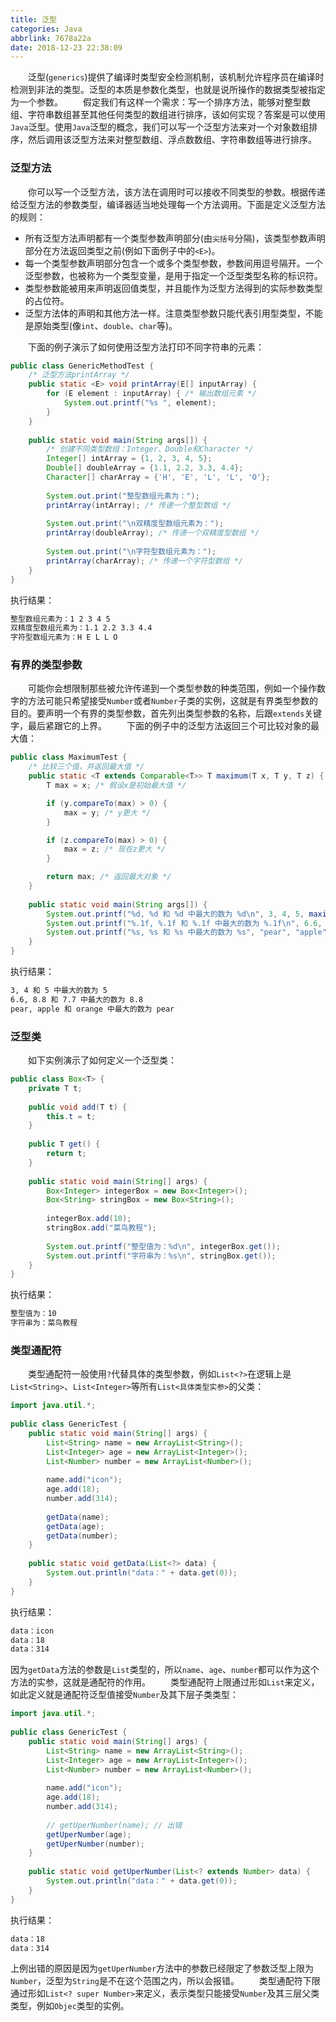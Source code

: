 ```yaml
---
title: 泛型
categories: Java
abbrlink: 7678a22a
date: 2018-12-23 22:38:09
---
```

&emsp;&emsp;泛型(`generics`)提供了编译时类型安全检测机制，该机制允许程序员在编译时检测到非法的类型。泛型的本质是参数化类型，也就是说所操作的数据类型被指定为一个参数。<!--more-->
&emsp;&emsp;假定我们有这样一个需求：写一个排序方法，能够对整型数组、字符串数组甚至其他任何类型的数组进行排序，该如何实现？答案是可以使用`Java`泛型。使用`Java`泛型的概念，我们可以写一个泛型方法来对一个对象数组排序，然后调用该泛型方法来对整型数组、浮点数数组、字符串数组等进行排序。

### 泛型方法

&emsp;&emsp;你可以写一个泛型方法，该方法在调用时可以接收不同类型的参数。根据传递给泛型方法的参数类型，编译器适当地处理每一个方法调用。下面是定义泛型方法的规则：

- 所有泛型方法声明都有一个类型参数声明部分(由`尖括号`分隔)，该类型参数声明部分在方法返回类型之前(例如下面例子中的`<E>`)。
- 每一个类型参数声明部分包含一个或多个类型参数，参数间用逗号隔开。一个泛型参数，也被称为一个类型变量，是用于指定一个泛型类型名称的标识符。
- 类型参数能被用来声明返回值类型，并且能作为泛型方法得到的实际参数类型的占位符。
- 泛型方法体的声明和其他方法一样。注意类型参数只能代表引用型类型，不能是原始类型(像`int`、`double`、`char`等)。

&emsp;&emsp;下面的例子演示了如何使用泛型方法打印不同字符串的元素：

``` java
public class GenericMethodTest {
    /* 泛型方法printArray */
    public static <E> void printArray(E[] inputArray) {
        for (E element : inputArray) { /* 输出数组元素 */
            System.out.printf("%s ", element);
        }
    }
​
    public static void main(String args[]) {
        /* 创建不同类型数组：Integer、Double和Character */
        Integer[] intArray = {1, 2, 3, 4, 5};
        Double[] doubleArray = {1.1, 2.2, 3.3, 4.4};
        Character[] charArray = {'H', 'E', 'L', 'L', 'O'};
​
        System.out.print("整型数组元素为：");
        printArray(intArray); /* 传递一个整型数组 */
​
        System.out.print("\n双精度型数组元素为：");
        printArray(doubleArray); /* 传递一个双精度型数组 */
​
        System.out.print("\n字符型数组元素为：");
        printArray(charArray); /* 传递一个字符型数组 */
    }
}
```

执行结果：

``` bash
整型数组元素为：1 2 3 4 5
双精度型数组元素为：1.1 2.2 3.3 4.4
字符型数组元素为：H E L L O
```

### 有界的类型参数

&emsp;&emsp;可能你会想限制那些被允许传递到一个类型参数的种类范围，例如一个操作数字的方法可能只希望接受`Number`或者`Number`子类的实例，这就是有界类型参数的目的。要声明一个有界的类型参数，首先列出类型参数的名称，后跟`extends`关键字，最后紧跟它的上界。
&emsp;&emsp;下面的例子中的泛型方法返回三个可比较对象的最大值：

``` java
public class MaximumTest {
    /* 比较三个值，并返回最大值 */
    public static <T extends Comparable<T>> T maximum(T x, T y, T z) {
        T max = x; /* 假设x是初始最大值 */

        if (y.compareTo(max) > 0) {
            max = y; /* y更大 */
        }

        if (z.compareTo(max) > 0) {
            max = z; /* 现在z更大 */
        }

        return max; /* 返回最大对象 */
    }
​
    public static void main(String args[]) {
        System.out.printf("%d, %d 和 %d 中最大的数为 %d\n", 3, 4, 5, maximum(3, 4, 5));
        System.out.printf("%.1f, %.1f 和 %.1f 中最大的数为 %.1f\n", 6.6, 8.8, 7.7, maximum(6.6, 8.8, 7.7));
        System.out.printf("%s, %s 和 %s 中最大的数为 %s", "pear", "apple", "orange", maximum("pear", "apple", "orange"));
    }
}
```

执行结果：

``` bash
3, 4 和 5 中最大的数为 5
6.6, 8.8 和 7.7 中最大的数为 8.8
pear, apple 和 orange 中最大的数为 pear
```

### 泛型类

&emsp;&emsp;如下实例演示了如何定义一个泛型类：

``` java
public class Box<T> {
    private T t;
​
    public void add(T t) {
        this.t = t;
    }
​
    public T get() {
        return t;
    }
​
    public static void main(String[] args) {
        Box<Integer> integerBox = new Box<Integer>();
        Box<String> stringBox = new Box<String>();
​
        integerBox.add(10);
        stringBox.add("菜鸟教程");
​
        System.out.printf("整型值为：%d\n", integerBox.get());
        System.out.printf("字符串为：%s\n", stringBox.get());
    }
}
```

执行结果：

``` bash
整型值为：10
字符串为：菜鸟教程
```

### 类型通配符

&emsp;&emsp;类型通配符一般使用`?`代替具体的类型参数，例如`List<?>`在逻辑上是`List<String>`、`List<Integer>`等所有`List<具体类型实参>`的父类：

``` java
import java.util.*;
​
public class GenericTest {
    public static void main(String[] args) {
        List<String> name = new ArrayList<String>();
        List<Integer> age = new ArrayList<Integer>();
        List<Number> number = new ArrayList<Number>();
​
        name.add("icon");
        age.add(18);
        number.add(314);
​
        getData(name);
        getData(age);
        getData(number);
    }
​
    public static void getData(List<?> data) {
        System.out.println("data：" + data.get(0));
    }
}
```

执行结果：

``` bash
data：icon
data：18
data：314
```

因为`getData`方法的参数是`List`类型的，所以`name`、`age`、`number`都可以作为这个方法的实参，这就是通配符的作用。
&emsp;&emsp;类型通配符上限通过形如`List`来定义，如此定义就是通配符泛型值接受`Number`及其下层子类类型：

``` java
import java.util.*;
​
public class GenericTest {
    public static void main(String[] args) {
        List<String> name = new ArrayList<String>();
        List<Integer> age = new ArrayList<Integer>();
        List<Number> number = new ArrayList<Number>();
​
        name.add("icon");
        age.add(18);
        number.add(314);
​
        // getUperNumber(name); // 出错
        getUperNumber(age);
        getUperNumber(number);
    }
​
    public static void getUperNumber(List<? extends Number> data) {
        System.out.println("data：" + data.get(0));
    }
}
```

执行结果：

``` bash
data：18
data：314
```

上例出错的原因是因为`getUperNumber`方法中的参数已经限定了参数泛型上限为`Number`，泛型为`String`是不在这个范围之内，所以会报错。
&emsp;&emsp;类型通配符下限通过形如`List<? super Number>`来定义，表示类型只能接受`Number`及其三层父类类型，例如`Objec`类型的实例。